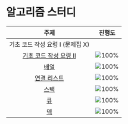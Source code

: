 # 알고리즘 스터디

 주제 | 진행도 |
 :--: | :--: |
기초 코드 작성 요령 I (문제집 X) | |
[기초 코드 작성 요령 II](workbook/0x02.md) | ![100%](https://progress-bar.dev/5/?scale=10&title=progress&width=500&color=babaca&suffix=/10) |
[배열](자료구조/array.md) | ![100%](https://progress-bar.dev/8/?scale=8&title=progress&width=500&color=babaca&suffix=/8) |
[연결 리스트](workbook/0x04.md) | ![100%](https://progress-bar.dev/3/?scale=3&title=progress&width=500&color=babaca&suffix=/3) |
[스택](workbook/0x05.md) | ![100%](https://progress-bar.dev/8/?scale=8&title=progress&width=500&color=babaca&suffix=/8) |
[큐](workbook/0x06.md) | ![100%](https://progress-bar.dev/3/?scale=3&title=progress&width=500&color=babaca&suffix=/3) |
[덱](workbook/0x07.md) | ![100%](https://progress-bar.dev/4/?scale=4&title=progress&width=500&color=babaca&suffix=/4) |
